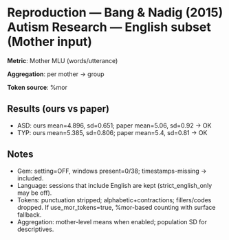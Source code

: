 # Reproduction — Bang & Nadig (2015) Autism Research — English subset (Mother input)

**Metric**: Mother MLU (words/utterance)

**Aggregation**: per mother -> group

**Token source**: %mor

## Results (ours vs paper)

- ASD: ours mean=4.896, sd=0.651; paper mean=5.06, sd=0.92 → OK
- TYP: ours mean=5.385, sd=0.806; paper mean=5.4, sd=0.81 → OK

## Notes
- Gem: setting=OFF, windows present=0/38; timestamps-missing -> included.
- Language: sessions that include English are kept (strict_english_only may be off).
- Tokens: punctuation stripped; alphabetic+contractions; fillers/codes dropped. If use_mor_tokens=true, %mor-based counting with surface fallback.
- Aggregation: mother-level means when enabled; population SD for descriptives.